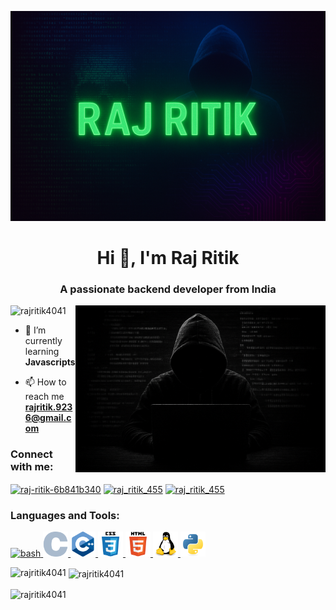 ![logo](https://github.com/rajritik4041/rajritik4041/blob/main/ChatGPT%20Image%20Aug%2020%2C%202025%2C%2005_04_00%20PM.png)
<h1 align="center">Hi 👋, I'm Raj Ritik</h1>
<h3 align="center">A passionate backend developer from India</h3>
<img align="right" alt="coding" width="400" src="https://github.com/rajritik4041/rajritik4041/blob/main/ChatGPT%20Image%20Aug%2020%2C%202025%2C%2006_10_40%20PM.png">
<p align="left"> <img src="https://komarev.com/ghpvc/?username=rajritik4041&label=Profile%20views&color=0e75b6&style=flat" alt="rajritik4041" /> </p>

- 🌱 I’m currently learning **Javascripts**

- 📫 How to reach me **rajritik.9236@gmail.com**

<h3 align="left">Connect with me:</h3>
<p align="left">
<a href="https://linkedin.com/in/raj-ritik-6b841b340" target="blank"><img align="center" src="https://raw.githubusercontent.com/rahuldkjain/github-profile-readme-generator/master/src/images/icons/Social/linked-in-alt.svg" alt="raj-ritik-6b841b340" height="30" width="40" /></a>
<a href="https://instagram.com/raj_ritik_455" target="blank"><img align="center" src="https://raw.githubusercontent.com/rahuldkjain/github-profile-readme-generator/master/src/images/icons/Social/instagram.svg" alt="raj_ritik_455" height="30" width="40" /></a>
<a href="https://www.leetcode.com/raj_ritik_455" target="blank"><img align="center" src="https://raw.githubusercontent.com/rahuldkjain/github-profile-readme-generator/master/src/images/icons/Social/leet-code.svg" alt="raj_ritik_455" height="30" width="40" /></a>
</p>

<h3 align="left">Languages and Tools:</h3>
<p align="left"> <a href="https://www.gnu.org/software/bash/" target="_blank" rel="noreferrer"> <img src="https://www.vectorlogo.zone/logos/gnu_bash/gnu_bash-icon.svg" alt="bash" width="40" height="40"/> </a> <a href="https://www.cprogramming.com/" target="_blank" rel="noreferrer"> <img src="https://raw.githubusercontent.com/devicons/devicon/master/icons/c/c-original.svg" alt="c" width="40" height="40"/> </a> <a href="https://www.w3schools.com/cpp/" target="_blank" rel="noreferrer"> <img src="https://raw.githubusercontent.com/devicons/devicon/master/icons/cplusplus/cplusplus-original.svg" alt="cplusplus" width="40" height="40"/> </a> <a href="https://www.w3schools.com/css/" target="_blank" rel="noreferrer"> <img src="https://raw.githubusercontent.com/devicons/devicon/master/icons/css3/css3-original-wordmark.svg" alt="css3" width="40" height="40"/> </a> <a href="https://www.w3.org/html/" target="_blank" rel="noreferrer"> <img src="https://raw.githubusercontent.com/devicons/devicon/master/icons/html5/html5-original-wordmark.svg" alt="html5" width="40" height="40"/> </a> <a href="https://www.linux.org/" target="_blank" rel="noreferrer"> <img src="https://raw.githubusercontent.com/devicons/devicon/master/icons/linux/linux-original.svg" alt="linux" width="40" height="40"/> </a> <a href="https://www.python.org" target="_blank" rel="noreferrer"> <img src="https://raw.githubusercontent.com/devicons/devicon/master/icons/python/python-original.svg" alt="python" width="40" height="40"/> </a> </p>

<p><img align="left" src="https://github-readme-stats.vercel.app/api/top-langs?username=rajritik4041&show_icons=true&locale=en&layout=compact" alt="rajritik4041" /></p>

<p>&nbsp;<img align="center" src="https://github-readme-stats.vercel.app/api?username=rajritik4041&show_icons=true&locale=en" alt="rajritik4041" /></p>

<p><img align="center" src="https://github-readme-streak-stats.herokuapp.com/?user=rajritik4041&" alt="rajritik4041" /></p>
